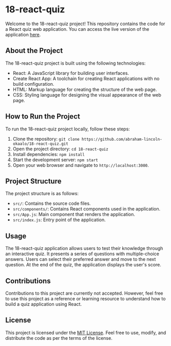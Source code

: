 # 18-react-quiz

Welcome to the 18-react-quiz project! This repository contains the code for a React quiz web application. You can access the live version of the application [here](https://18-react-quiz.vercel.app/).

## About the Project
The 18-react-quiz project is built using the following technologies:
- React: A JavaScript library for building user interfaces.
- Create React App: A toolchain for creating React applications with no build configuration.
- HTML: Markup language for creating the structure of the web page.
- CSS: Styling language for designing the visual appearance of the web page.

## How to Run the Project
To run the 18-react-quiz project locally, follow these steps:
1. Clone the repository: `git clone https://github.com/abraham-lincoln-okaalo/18-react-quiz.git`
2. Open the project directory: `cd 18-react-quiz`
3. Install dependencies: `npm install`
4. Start the development server: `npm start`
5. Open your web browser and navigate to `http://localhost:3000`.

## Project Structure
The project structure is as follows:
- `src/`: Contains the source code files.
- `src/components/`: Contains React components used in the application.
- `src/App.js`: Main component that renders the application.
- `src/index.js`: Entry point of the application.

## Usage
The 18-react-quiz application allows users to test their knowledge through an interactive quiz. It presents a series of questions with multiple-choice answers. Users can select their preferred answer and move to the next question. At the end of the quiz, the application displays the user's score.

## Contributions
Contributions to this project are currently not accepted. However, feel free to use this project as a reference or learning resource to understand how to build a quiz application using React.

## License
This project is licensed under the [MIT License](LICENSE). Feel free to use, modify, and distribute the code as per the terms of the license.
